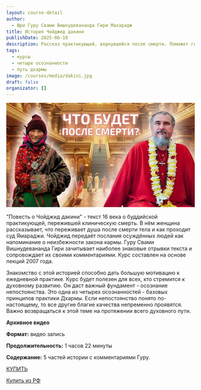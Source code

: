 ```yaml
---
layout: course-detail
author:
  - Шри Гуру Свами Вишнудевананда Гири Махарадж
title: История Чойджид дакини
publishDate: 2025-06-10
description: Рассказ практикующей, вернувшейся после смерти. Поможет глубже понять Путь Дхармы, зародить сильную мотивацию к ежедневной практике
tags:
  - курсы
  - четыре осознанности
  - путь дхармы
image: /courses/media/dakini.jpg
draft: false
organizator: []
---
```

![бардо](/courses/media/dakini.jpg)

"Повесть о Чойджид дакини" - текст 16 века о буддийской практикующей, пережившей клиническую смерть. В нём женщина рассказывает, что переживает душа после смерти тела и как проходит суд Ямараджи. Чойджид передаёт послания осуждённых людей как напоминание о неизбежности закона кармы. Гуру Свами Вишнудевананда Гири зачитывает наиболее знаковые отрывки текста и сопровождает их своими комментариями. Курс составлен на основе лекций 2007 года.

Знакомство с этой историей способно дать большую мотивацию к ежедневной практике. Курс будет полезен для всех, кто стремится к духовному развитию. Он даст важный фундамент - осознание непостоянства. Это одна из четырех осознанностей - базовых принципов практики Дхармы. Если непостоянство понято по-настоящему, то все другие благие качества непременно проявятся. Важно возвращаться к этой теме на протяжении всего духовного пути.

 **Архивное видео**

**Формат:** видео запись

**Продолжительность:** 1 часов 22 минуты

**Содержание:** 5 частей истории с комментариями Гуру.


<div class="buy-link"> 

[КУПИТЬ](https://www.dattatreya.space/enroll/3190862)
</div>

<div class="buy-link"> 

[Купить из РФ](https://t.me/media_mandala)
</div>